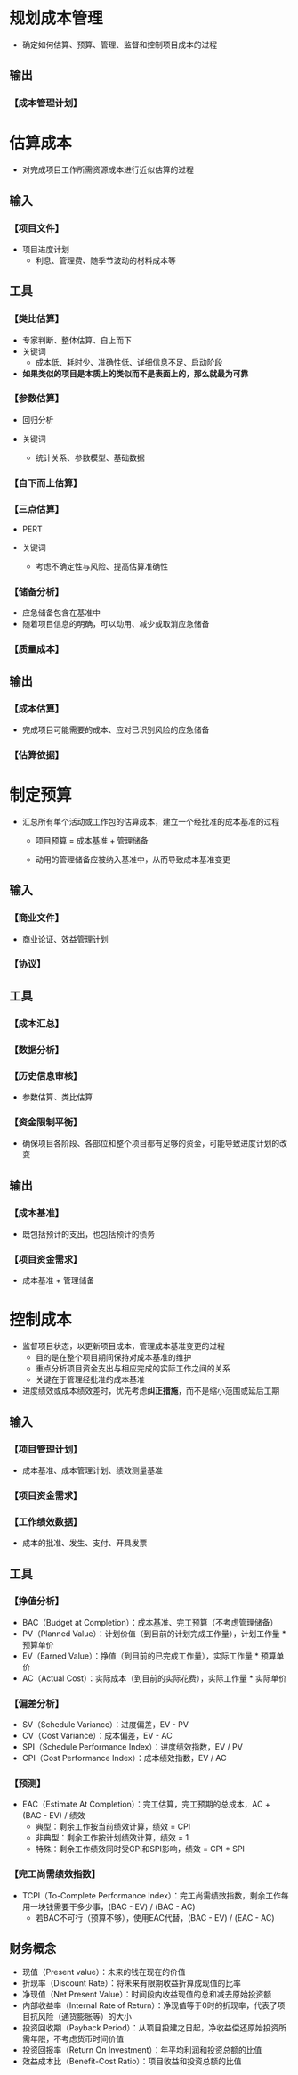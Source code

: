 # **规划成本管理**

- 确定如何估算、预算、管理、监督和控制项目成本的过程

## 输出

### 【成本管理计划】

# **估算成本**

- 对完成项目工作所需资源成本进行近似估算的过程

## 输入

### 【项目文件】

- 项目进度计划
  - 利息、管理费、随季节波动的材料成本等

## 工具

### 【类比估算】

- 专家判断、整体估算、自上而下
- 关键词
  - 成本低、耗时少、准确性低、详细信息不足、启动阶段
- **如果类似的项目是本质上的类似而不是表面上的，那么就最为可靠**

### 【参数估算】

- 回归分析

- 关键词
  - 统计关系、参数模型、基础数据

### 【自下而上估算】

### 【三点估算】

- PERT

- 关键词
  - 考虑不确定性与风险、提高估算准确性

### 【储备分析】

- 应急储备包含在基准中
- 随着项目信息的明确，可以动用、减少或取消应急储备

### 【质量成本】

## 输出

### 【成本估算】

- 完成项目可能需要的成本、应对已识别风险的应急储备

### 【估算依据】

# **制定预算**

- 汇总所有单个活动或工作包的估算成本，建立一个经批准的成本基准的过程
  
  - 项目预算 = 成本基准 + 管理储备
  
  - 动用的管理储备应被纳入基准中，从而导致成本基准变更

## 输入

### 【商业文件】

- 商业论证、效益管理计划

### 【协议】

## 工具

### 【成本汇总】

### 【数据分析】

### 【历史信息审核】

- 参数估算、类比估算

### 【资金限制平衡】

- 确保项目各阶段、各部位和整个项目都有足够的资金，可能导致进度计划的改变

## 输出

### 【成本基准】

- 既包括预计的支出，也包括预计的债务

### 【项目资金需求】

- 成本基准 + 管理储备

# **控制成本**

- 监督项目状态，以更新项目成本，管理成本基准变更的过程
  - 目的是在整个项目期间保持对成本基准的维护
  - 重点分析项目资金支出与相应完成的实际工作之间的关系
  - 关键在于管理经批准的成本基准
- 进度绩效或成本绩效差时，优先考虑**纠正措施**，而不是缩小范围或延后工期

## 输入

### 【项目管理计划】

- 成本基准、成本管理计划、绩效测量基准

### 【项目资金需求】

### 【工作绩效数据】

- 成本的批准、发生、支付、开具发票

## 工具

### 【挣值分析】

- BAC（Budget at Completion）：成本基准、完工预算（不考虑管理储备）
- PV（Planned Value）：计划价值（到目前的计划完成工作量），计划工作量 * 预算单价
- EV（Earned Value）：挣值（到目前的已完成工作量），实际工作量 * 预算单价
- AC（Actual Cost）：实际成本（到目前的实际花费），实际工作量 * 实际单价

### 【偏差分析】

- SV（Schedule Variance）：进度偏差，EV - PV
- CV（Cost Variance）：成本偏差，EV - AC
- SPI（Schedule Performance Index）：进度绩效指数，EV / PV
- CPI（Cost Performance Index）：成本绩效指数，EV / AC

### 【预测】

- EAC（Estimate At Completion）：完工估算，完工预期的总成本，AC + (BAC - EV) / 绩效
  - 典型：剩余工作按当前绩效计算，绩效 = CPI
  - 非典型：剩余工作按计划绩效计算，绩效 = 1
  - 特殊：剩余工作绩效同时受CPI和SPI影响，绩效 = CPI * SPI

### 【完工尚需绩效指数】

- TCPI（To-Complete Performance Index）：完工尚需绩效指数，剩余工作每用一块钱需要干多少事，(BAC - EV) / (BAC - AC)
  - 若BAC不可行（预算不够），使用EAC代替，(BAC - EV) / (EAC - AC)

## 财务概念

- 现值（Present value）：未来的钱在现在的价值
- 折现率（Discount Rate）：将未来有限期收益折算成现值的比率
- 净现值（Net Present Value）：时间段内收益现值的总和减去原始投资额
- 内部收益率（Internal Rate of Return）：净现值等于0时的折现率，代表了项目抗风险（通货膨胀等）的大小
- 投资回收期（Payback Period）：从项目投建之日起，净收益偿还原始投资所需年限，不考虑货币时间价值
- 投资回报率（Return On Investment）：年平均利润和投资总额的比值
- 效益成本比（Benefit-Cost Ratio）：项目收益和投资总额的比值